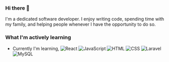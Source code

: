 ### Hi there 👋
I'm a dedicated software developer. I enjoy writing code, spending time with my family, and helping people whenever I have the opportunity to do so.

### What I'm actively learning

- Currently I'm learning,
![React](https://img.shields.io/badge/ReactJS-61DAFB?logo=react&logoColor=white)
![JavaScript](https://img.shields.io/badge/JavaScript-F7DF1E?logo=javascript&logoColor=black)
![HTML](https://img.shields.io/badge/HTML5-E34F26?logo=html5&logoColor=white)
![CSS](https://img.shields.io/badge/CSS3-1572B6?logo=css3&logoColor=white)
![Laravel](https://img.shields.io/badge/Laravel-FF2D20?logo=laravel&logoColor=white)
![MySQL](https://img.shields.io/badge/MySQL-4479A1?logo=mysql&logoColor=white)
